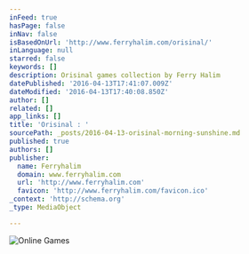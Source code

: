 ```yaml
---
inFeed: true
hasPage: false
inNav: false
isBasedOnUrl: 'http://www.ferryhalim.com/orisinal/'
inLanguage: null
starred: false
keywords: []
description: Orisinal games collection by Ferry Halim
datePublished: '2016-04-13T17:41:07.009Z'
dateModified: '2016-04-13T17:40:08.850Z'
author: []
related: []
app_links: []
title: 'Orisinal : '
sourcePath: _posts/2016-04-13-orisinal-morning-sunshine.md
published: true
authors: []
publisher:
  name: Ferryhalim
  domain: www.ferryhalim.com
  url: 'http://www.ferryhalim.com'
  favicon: 'http://www.ferryhalim.com/favicon.ico'
_context: 'http://schema.org'
_type: MediaObject

---
```

![Online Games](https://s3-us-west-2.amazonaws.com/the-grid-img/p/771bd25acb5def8f48079cd3a464f9573be4f2ef.png)